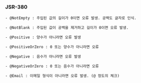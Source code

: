### JSR-380

    - @NotEmpty : 주입된 값의 길이가 0이면 오류 발생. 공백도 글자로 인식.
    
    - @NotBlank : 주입된 값이 공백을 제거하고 길이가 0이면 오류 발생.
    
    - @Positive : 양수가 아니라면 오류 발생
    
    - @PositiveOrZero : 0 또는 양수가 아니라면 오류
    
    - @Negative : 음수가 아니라면 오류 발생
    
    - @NegativeOrZero : 0 또는 음수가 아니라면 오류
    
    - @Email : 이메일 형식이 아니라면 오류 발생. (@ 정도의 체크)
